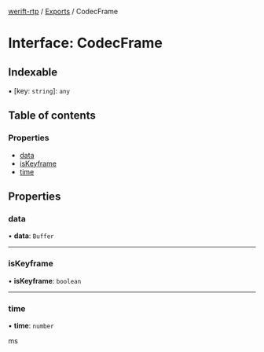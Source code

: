 [werift-rtp](../README.md) / [Exports](../modules.md) / CodecFrame

# Interface: CodecFrame

## Indexable

▪ [key: `string`]: `any`

## Table of contents

### Properties

- [data](CodecFrame.md#data)
- [isKeyframe](CodecFrame.md#iskeyframe)
- [time](CodecFrame.md#time)

## Properties

### data

• **data**: `Buffer`

___

### isKeyframe

• **isKeyframe**: `boolean`

___

### time

• **time**: `number`

ms
